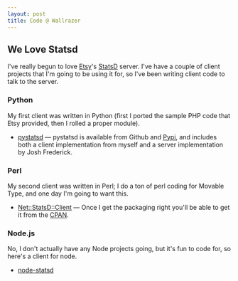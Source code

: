 ```yaml
---
layout: post
title: Code @ Wallrazer
---
```


## We Love Statsd

I've really begun to love [Etsy](http://www.etsy.com)'s [StatsD](https://github.com/etsy/statsd) server. I've have a couple of client projects that I'm going to be using it for, so I've been writing client code to talk to the server.

### Python

My first client was written in Python (first I ported the sample PHP code that Etsy provided, then I rolled a proper module).

* [pystatsd](https://github.com/sivy/py-statsd) &mdash; pystatsd is available from Github and [Pypi](pypi.python.org/pypi/pystatsd/), and includes both a client implementation from myself and a server implementation by Josh Frederick.

### Perl

My second client was written in Perl; I do a ton of perl coding for Movable Type, and one day I'm going to want this.

* [Net::StatsD::Client](https://github.com/sivy/statsd-client) &mdash; Once I get the packaging right you'll be able to get it from the [CPAN](http://cpan.org).

### Node.js

No, I don't actually have any Node projects going, but it's fun to code for, so here's a client for node.

* [node-statsd](https://github.com/sivy/node-statsd)